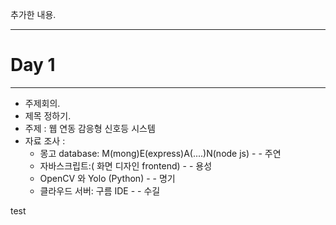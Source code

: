 추가한 내용.
- - -
# Day 1  
- - -
* 주제회의.  
* 제목 정하기.  
* 주제 : 웹 연동 감응형 신호등 시스템  
* 자료 조사 :   
	* 몽고 database:  M(mong)E(express)A(....)N(node js) - - 주연  
	* 자바스크립트:( 화면 디자인 frontend) - -  용성  
	* OpenCV 와 Yolo (Python) - - 명기  
	* 클라우드 서버: 구름 IDE  - - 수길  

test